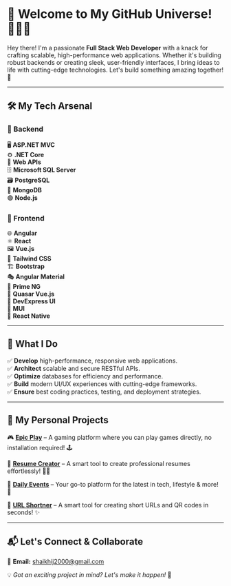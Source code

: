 # 🚀 Welcome to My GitHub Universe! 👨‍💻✨

Hey there! I'm a passionate **Full Stack Web Developer** with a knack for crafting scalable, high-performance web applications. Whether it's building robust backends or creating sleek, user-friendly interfaces, I bring ideas to life with cutting-edge technologies. Let's build something amazing together! 🚀

---

## 🛠 My Tech Arsenal

### 🔹 Backend
🖥️ **ASP.NET MVC**  
⚙️ **.NET Core**  
🔗 **Web APIs**  
🗄️ **Microsoft SQL Server**  
🗃️ **PostgreSQL**  
🍃 **MongoDB**  
🟢 **Node.js**  

### 🔹 Frontend
🌐 **Angular**  
⚛️ **React**  
🖼️ **Vue.js**  
🎨 **Tailwind CSS**  
🏗️ **Bootstrap**  
🎭 **Angular Material**  
🚀 **Prime NG**  
💠 **Quasar Vue.js**  
🎨 **DevExpress UI**  
🌟 **MUI**  
📱 **React Native**  

---

## 🎯 What I Do
✅ **Develop** high-performance, responsive web applications.  
✅ **Architect** scalable and secure RESTful APIs.  
✅ **Optimize** databases for efficiency and performance.  
✅ **Build** modern UI/UX experiences with cutting-edge frameworks.  
✅ **Ensure** best coding practices, testing, and deployment strategies.  

---

## 🌟 My Personal Projects
🎮 **[Epic Play](https://epicplay.tech/)** – A gaming platform where you can play games directly, no installation required! 🕹️  

📝 **[Resume Creator](https://resumecreator.in/)** – A smart tool to create professional resumes effortlessly! 📄✨  

📰 **[Daily Events](https://dailyevents.in/)** – Your go-to platform for the latest in tech, lifestyle & more! 📢  

🔗 **[URL Shortner](https://urlshortner.pro/)** – A smart tool for creating short URLs and QR codes in seconds! ✨

---

## 📬 Let's Connect & Collaborate
📧 **Email:** shaikhij2000@gmail.com

💡 *Got an exciting project in mind? Let's make it happen!* 🚀
